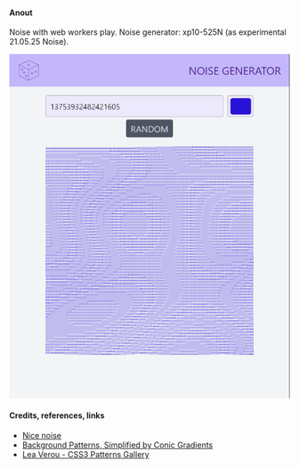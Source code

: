 #### Anout

Noise with web workers play. Noise generator: xp10-525N (as experimental 21.05.25 Noise).

![](src/assets/previews/2021-05-30_15-52-41.png)

#### Credits, references, links

* [Nice noise](https://noiseisnice.com)
* [Background Patterns, Simplified by Conic Gradients](https://css-tricks.com/background-patterns-simplified-by-conic-gradients/)
* [Lea Verou - CSS3 Patterns Gallery](https://projects.verou.me/css3patterns/)
